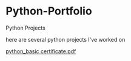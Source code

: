 # Python-Portfolio
Python Projects 

here are several python projects I've worked on

[python_basic certificate.pdf](https://github.com/RjCastro0/Python-Portfolio/files/10483683/python_basic.certificate.pdf)

